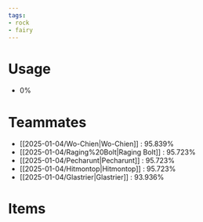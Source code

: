```yaml
---
tags:
- rock
- fairy
---
```

# Usage
- 0%
# Teammates
- [[2025-01-04/Wo-Chien|Wo-Chien]] : 95.839%
- [[2025-01-04/Raging%20Bolt|Raging Bolt]] : 95.723%
- [[2025-01-04/Pecharunt|Pecharunt]] : 95.723%
- [[2025-01-04/Hitmontop|Hitmontop]] : 95.723%
- [[2025-01-04/Glastrier|Glastrier]] : 93.936%
# Items